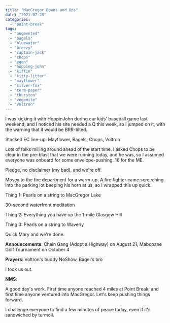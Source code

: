 ```yaml
---
title: "MacGregor Downs and Ups"
date: "2021-07-28"
categories: 
  - "point-break"
tags: 
  - "augmented"
  - "bagels"
  - "bluewater"
  - "breezy"
  - "captain-jack"
  - "chops"
  - "egon"
  - "hopping-john"
  - "kiffin"
  - "kitty-litter"
  - "mayflower"
  - "silver-fox"
  - "term-paper"
  - "thurston"
  - "vegemite"
  - "voltron"
---
```


I was kicking it with HoppinJohn during our kids' baseball game last weekend, and I noticed his site needed a Q this week, so I jumped on it, with the warning that it would be BRR-tilted.

Stacked EC line-up: Mayflower, Bagels, Chops, Voltron.

Lots of folks milling around ahead of the start time. I asked Chops to be clear in the pre-blast that we were running today, and he was, so I assumed everyone was onboard for some envelope-pushing. 16 for the ME.

Pledge, no disclaimer (my bad), and we're off.

Mosey to the fire department for a warm-up. A fire fighter came screeching into the parking lot beeping his horn at us, so I wrapped this up quick.

Thing 1: Pearls on a string to MacGregor Lake

30-second waterfront meditation

Thing 2: Everything you have up the 1-mile Glasgow Hill

Thing 3: Pearls on a string to Waverly

Quick Mary and we're done.

**Announcements**: Chain Gang (Adopt a Highway) on August 21, Mabopane Golf Tournament on October 4

**Prayers**: Voltron's buddy NoShow, Bagel's bro

I took us out.

**NMS**:

A good day's work. First time anyone reached 4 miles at Point Break, and first time anyone ventured into MacGregor. Let's keep pushing things forward.

I challenge everyone to find a few minutes of peace today, even if it's sandwiched by turmoil.
